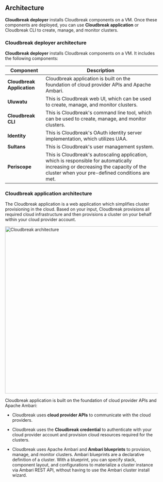 ## Architecture  

**Cloudbreak deployer** installs Cloudbreak components on a VM. Once these components are deployed, you can use **Cloudbreak application** or Cloudbreak CLI to create, manage, and monitor clusters. 

### Cloudbreak deployer architecture

**Cloudbreak deployer** installs Cloudbreak components on a VM. It includes the following components:

| Component | Description |
|---|---|
| **Cloudbreak Application** | Cloudbreak application is built on the foundation of cloud provider APIs and Apache Ambari. | 
| **Uluwatu** | This is Cloudbreak web UI, which can be used to create, manage, and monitor clusters. |
| **Cloudbreak CLI** | This is Cloudbreak's command line tool, which can be used to create, manage, and monitor clusters. | 
| **Identity** | This is Cloudbreak's OAuth identity server implementation, which utilizes UAA. |
| **Sultans** | This is Cloudbreak's user management system. | 
| **Periscope** | This is Cloudbreak's autoscaling application, which is responsible for automatically increasing or decreasing the capacity of the cluster when your pre-defined conditions are met. |
 

### Cloudbreak application architecture 

The Cloudbreak application is a web application which simplifies cluster provisioning in the cloud. Based on your input, Cloudbreak provisions all required cloud infrastructure and then provisions a cluster on your behalf within your cloud provider account.   

<a href="../images/cb_arch.png" target="_blank" title="click to enlarge"><img src="../images/cb_arch.png" width="550" title="Cloudbreak architecture"></a> 

Cloudbreak application is built on the foundation of cloud provider APIs and Apache Ambari:
    
* Cloudbreak uses **cloud provider APIs** to communicate with the cloud providers. 

* Cloudbreak uses the **Cloudbreak credential** to authenticate with your cloud provider account and provision cloud resources required for the clusters. 
    
* Cloudbreak uses Apache Ambari and **Ambari blueprints** to provision, manage, and monitor clusters. Ambari blueprints are a declarative definition of a cluster. With a blueprint, you can specify stack, component layout, and configurations to materialize a cluster instance via Ambari REST API, without having to use the Ambari cluster install wizard.     
  
  


   
